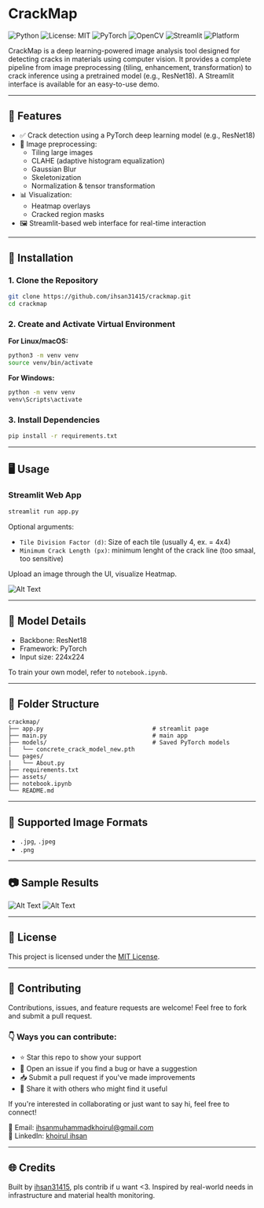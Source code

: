 # CrackMap

![Python](https://img.shields.io/badge/Python-3.8%2B-blue)
![License: MIT](https://img.shields.io/badge/License-MIT-yellow.svg)
![PyTorch](https://img.shields.io/badge/PyTorch-Enabled-EE4C2C?logo=pytorch)
![OpenCV](https://img.shields.io/badge/OpenCV-Enabled-5C3EE8?logo=opencv)
![Streamlit](https://img.shields.io/badge/Streamlit-App-FF4B4B?logo=streamlit)
![Platform](https://img.shields.io/badge/Platform-Linux%20%7C%20Windows-lightgrey)

CrackMap is a deep learning-powered image analysis tool designed for detecting cracks in materials using computer vision. It provides a complete pipeline from image preprocessing (tiling, enhancement, transformation) to crack inference using a pretrained model (e.g., ResNet18). A Streamlit interface is available for an easy-to-use demo.

---

## 🔧 Features

- ✅ Crack detection using a PyTorch deep learning model (e.g., ResNet18)
- 🧩 Image preprocessing:
  - Tiling large images
  - CLAHE (adaptive histogram equalization)
  - Gaussian Blur
  - Skeletonization
  - Normalization & tensor transformation
- 📊 Visualization:
  - Heatmap overlays
  - Cracked region masks
- 🖼️ Streamlit-based web interface for real-time interaction

---

## 🚀 Installation

### 1. Clone the Repository

```bash
git clone https://github.com/ihsan31415/crackmap.git
cd crackmap
````

### 2. Create and Activate Virtual Environment

**For Linux/macOS:**

```bash
python3 -m venv venv
source venv/bin/activate
```

**For Windows:**

```cmd
python -m venv venv
venv\Scripts\activate
```

### 3. Install Dependencies

```bash
pip install -r requirements.txt
```

---

## 🖥️ Usage
### Streamlit Web App
```bash
streamlit run app.py
```
Optional arguments:

* `Tile Division Factor (d)`: Size of each tile (usually 4, ex. = 4x4)
* `Minimum Crack Length (px)`: minimum lenght of the crack line (too smaal, too sensitive)

Upload an image through the UI, visualize Heatmap.

![Alt Text](assets/page.jpg)

---

## 🧠 Model Details

* Backbone: ResNet18
* Framework: PyTorch
* Input size: 224x224 

To train your own model, refer to `notebook.ipynb`.

---

## 📁 Folder Structure

```
crackmap/
├── app.py                               # streamlit page
├── main.py                              # main app
├── models/                              # Saved PyTorch models
|   └── concrete_crack_model_new.pth             
└── pages/
|   └── About.py
├── requirements.txt
├── assets/
├── notebook.ipynb
└── README.md

```

---

## 🧪 Supported Image Formats

* `.jpg`, `.jpeg`
* `.png`

---

## 📷 Sample Results
![Alt Text](assets/input.jpg)
![Alt Text](assets/results.jpg)

---

## 📄 License

This project is licensed under the [MIT License](LICENSE).

---

## 🤝 Contributing

Contributions, issues, and feature requests are welcome!
Feel free to fork and submit a pull request.

### 👇 Ways you can contribute:
- ⭐ Star this repo to show your support
- 🐛 Open an issue if you find a bug or have a suggestion
- 📥 Submit a pull request if you've made improvements
- 📣 Share it with others who might find it useful

If you're interested in collaborating or just want to say hi, feel free to connect!

📧 Email: [ihsanmuhammadkhoirul@gmail.com](mailto:ihsanmuhammadkhoirul@gmail.com)  
🔗 LinkedIn: [khoirul ihsan](https://www.linkedin.com/in/khoirul-ihsan-387115288/)

---

## 🌐 Credits

Built by [ihsan31415](https://github.com/ihsan31415), pls contrib if u want <3.
Inspired by real-world needs in infrastructure and material health monitoring.

